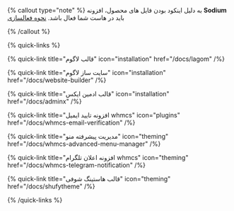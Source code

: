 {% callout type="note" %}
به دلیل اینکود بودن فایل های محصول، افزونه **Sodium** باید در هاست شما فعال باشد. [نحوه فعالسازی](/docs/sodium/)

{% /callout %}

{% quick-links %}

{% quick-link title="قالب لاگوم" icon="installation" href="/docs/lagom"  /%}

{% quick-link title="سایت ساز لاگوم" icon="installation" href="/docs/website-builder"  /%}

{% quick-link title="قالب ادمین ایکس" icon="installation" href="/docs/adminx"  /%}

{% quick-link title="افزونه تایید ایمیل whmcs" icon="plugins" href="/docs/whmcs-email-verification" /%}

{% quick-link title="مدیریت پیشرفته منو" icon="theming" href="/docs/whmcs-advanced-menu-manager" /%}

{% quick-link title="افزونه اعلان تلگرام whmcs" icon="theming" href="/docs/whmcs-telegram-notification" /%}

{% quick-link title="قالب هاستینگ شوفی" icon="theming" href="/docs/shufytheme" /%}

{% /quick-links %}

